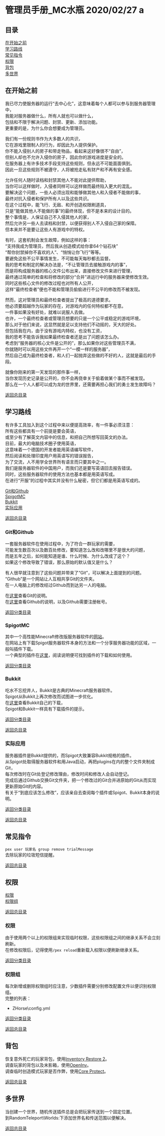 <!DOCTYPE html>
<html>
  <head>
    <meta charset="utf-8">
    <title>管理员手册_MC水瓶</title>
  </head>
  <body>

# 管理员手册_MC水瓶 2020/02/27 a

<a name="catalog"></a>

## 目录
[在开始之前](#beforeEverything)  
[学习路线](#learningPath)  
[常见指令](#commonCommand)  
[权限](#permission)  
[背包](#inventory)  
[多世界](#multiWorld)

<a name="beforeEverything"></a>

## 在开始之前
我已尽力使服务器的运行“去中心化”，这意味着每个人都可以参与到服务器管理中，  
我能对服务器做什么，所有人就也可以做什么，  
包括和不限于解决问题、封禁、更新、添加功能。  
更重要的是，为什么你会想要成为管理员。

我们有一份规则书作为大多数人的共识，  
它在游戏里限制人的行为，却因此为人提供保护。  
你不能入侵别人的房子和带走物品，看起来这好像很不“自由”，  
但别人却也不允许入侵你的房子，因此你的游戏进度是安全的。  
在服务器上有许多技术手段支持这些规则，但永远不可能面面俱到。  
因此一旦这些规则不被遵守，人将被抢走私有财产和不再有安全感。

允许任何人随时读档和封禁其他人不能对此提供帮助，  
当你可以这样做时，入侵者同样可以这样做而最终陷入更大的混乱。  
要解决这个问题，一些人必须出现和能够做其他人和入侵者不能做的事，  
最终对抗入侵者和保护所有人以及这些共识。  
在这个过程中，能飞行、无敌、和开创造权限刷道具，  
只是“能做其他人不能做的事”的最终体现，但不是本来的设计目的。  
整个事情是，人保证自己不入侵其他人的家，  
然后允许另一些人去读档和封禁，以便获得别人不入侵自己家的保障。  
但本来并不是要让这些人有游戏中的特权。

有时，这套机制会发生故障，例如这样的事：  
“支持我成为管理员，然后我从创造模式给你拿64个钻石块”  
“帮你封禁掉你不喜欢的人”、“悄悄让你飞行”等等。  
要避免这些不公平事情发生，不可能每天每秒都去监督。  
我的思考和制定的解决办法是，“不让管理员去接触游戏内的事”，  
而是将构成服务器的核心文件公布出来，直接修改文件来进行管理，  
最终通过简单的检查和将修改的部分“合并”进运行中的服务器来使修改生效。  
同时这些核心文件的修改过程也对所有人公开，  
这样“最终检查者”便也不能和管理员偷偷进行不公平的修改而不被发现。

然而，这对管理员和最终检查者提出了极高的道德要求。  
他必须要超越作为玩家的存在，对游戏内的任何特权都不在意。  
一件事如果没有好处，就难以说服人去做。  
也许，一个最终检查者或管理员想要的只是一个公平或稳定的游戏环境，  
那么对于他们来说，这显然就是足以支持他们不动摇的，天大的好处。  
但包括我在内，由于没有游戏内特权，也没有工资，  
我的思考不能告诉我如果最终检查者还是出了问题该怎么办。  
考虑到“服务器的核心文件是公开的”，那么如果你对这些管理员不满，  
你就随时可以用这些文件再开一个“一模一样的服务器”，  
然后自己成为最终检查者，和人们一起抛弃这些做的不好的人，这就是最后的手段。

就像你刚来的第一天发现的那件事一样，  
当你发现历史记录是公开的，你不会再侥幸关于偷着做某个事而不被发现。  
那么在一个人人都可以成为龙的世界里，还需要再担心我们的勇士发生故障吗？

[返回总目录](#catalog)

<a name="learningPath"></a>

## 学习路线
有许多工具加入到这个过程中来以便提高效率，有一件事必须注意：  
所有这些都具有一个前提是要会英语，  
或至少有了解英文内容中的信息，和把自己所想写回英文的办法。  
目前，最大的电脑技术圈子使用英语，  
这意味着一个德国的开发者能用英语编写软件，  
然后阅读和处理印度用户用英语写的错误报告，  
为了交流，人不用学全世界所有语言而只要其中之一。  
我们是服务器软件的中国用户，而我们还是要写英语回去报告错误。  
同时，这些服务器软件的使用方法也基本都是用英语写成。  
在进行“开服”的过程中其实并没有什么秘密，但它们都是用英语写成的。

<a name="learningPathCatalog"></a>

[Git和Github](#gitAndGithub)  
[SpigotMC](#spigotMc)  
[Bukkit](#bukkit)  
[实际应用](#howToUse)

[返回总目录](#catalog)

<a name="gitAndGithub"></a>

### Git和Github
一套服务器软件在使用过程中，为了符合一群玩家的需要，  
可能发生数百次以及数百处修改，要知道怎么改和改哪里不是很大的问题，  
而是五年之后，如何能知道是谁、什么时候、为什么改成了这个？  
如果这个修改导致了错误，那么原始的默认值又是什么？

有人很早就注意到了这些问题并带来了“Git”，可以解决上面提到的问题。  
“Github”是一个网站让人互相共享Git的文件夹。  
在一人电脑上的修改经过Github而到达另一人的电脑。

在[这里](https://git-scm.com/)查看Git的说明。  
在[这里](https://guides.github.com/activities/hello-world/)查看Github的说明，以及Github需要注册帐号。

[返回分类目录](#learningPathCatalog)

<a name="spigotMc"></a>

### SpigotMC
其中一个高性能Minecraft修改版服务器软件的[网站](https://www.spigotmc.org/)。  
在网站上有下载Spigot服务器软件本身的方法和一个分享服务器功能的区域，一般叫插件下载。  
一个典型的插件在[这里](https://www.spigotmc.org/resources/coreprotect.8631/)，阅读说明便可找到插件的下载和如何使用。

[返回分类目录](#learningPathCatalog)

<a name="bukkit"></a>

### Bukkit
吃水不忘挖井人，Bukkit是古典的Minecraft服务器软件。  
Spigot从Bukkit上再次修改而试图进一步优化。  
在[这里](https://bukkit.org/)查看Bukkit自己的下载，  
Spigot和Bukkit一样具有下载插件的提示。

[返回分类目录](#learningPathCatalog)

[返回总目录](#catalog)

<a name="howToUse"></a>

### 实际应用
服务器插件是Bukkit提供的，而Spigot大致兼容Bukkit规格的插件。  
从Spigot处取得服务器软件和用Java启动，再把plugins在内的整个文件夹制成Git，  
每次修改时在Git处登记修改理由，修改时间和修改人会自动登记。  
完成后通过Github交换Git文件夹，把一个修改过的Git合并进原始的Git从而实现更新原始Git的内容。  
有关于“到底应该怎么修改”，应该亲自去查阅每个插件或Spigot、Bukkit本身的说明。

[返回分类目录](#learningPathCatalog)

[返回总目录](#catalog)

<a name="commonCommand"></a>

## 常见指令

`pex user 玩家名 group remove trialMessage`  
去除玩家的垃圾短信提醒。

[返回总目录](#catalog)

<a name="permission"></a>

## 权限
[权限](#permissionPermission)  
[权限组](#permissionPermissionGroup)

[返回总目录](#catalog)

<a name="permissionPermission"></a>

### 权限
由于使用两个以上的权限组来实现临时权限，这些权限组之间的继承关系不会立刻刷新。  
在修改权限后，记得使用`/pex reload`重新载入权限以便刷新继承关系。

<a name="permissionPermissionGroup"></a>

[返回分类目录](#permission)

### 权限组
每次新增或删除权限组时应注意，少数插件需要分别修改配置文件以便识别权限组。  
完整的列表：

- ZHorse\config.yml

[返回分类目录](#permission)

[返回总目录](#catalog)

<a name="inventory"></a>

## 背包
恢复意外死亡的玩家背包，使用[Inventory Restore 2](https://www.spigotmc.org/resources/inventory-restore-remastered.22027/)。  
调查玩家的背包以及末影箱，使用[OpenInv](https://dev.bukkit.org/projects/openinv)。  
调查临时创造模式玩家是否作弊，使用[Core Protect](https://www.spigotmc.org/resources/coreprotect.8631/)。

[返回总目录](#catalog)

<a name="multiWorld">

## 多世界
当创建一个世界，随机传送插件总是会把玩家传送到一个固定位置。  
到RandomTeleport\Worlds:下添加世界名和传送范围以便解决。

[返回总目录](#catalog)

  </body>
</html>